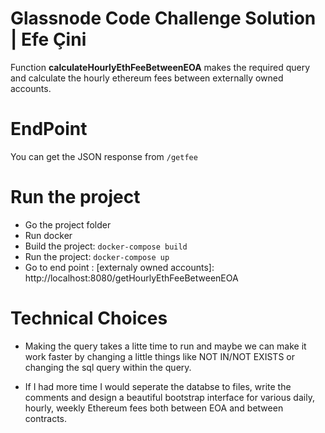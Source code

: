 # Glassnode Code Challenge Solution | Efe Çini

Function **calculateHourlyEthFeeBetweenEOA** makes the required query and calculate the hourly ethereum fees between externally owned accounts.

# EndPoint

You can get the JSON response from  ```/getfee```

# Run the project
- Go the project folder
- Run docker
- Build the project: ```docker-compose build```
- Run the project: ```docker-compose up```
- Go to end point : [externaly owned accounts]: http://localhost:8080/getHourlyEthFeeBetweenEOA

# Technical Choices

- Making the query takes a litte time to run and maybe we can make it work faster by changing a little things like NOT IN/NOT EXISTS or changing the sql query within the query.

- If I had more time I would seperate the databse to files, write the comments and design a beautiful bootstrap interface for various daily, hourly, weekly Ethereum fees both between EOA and between contracts.